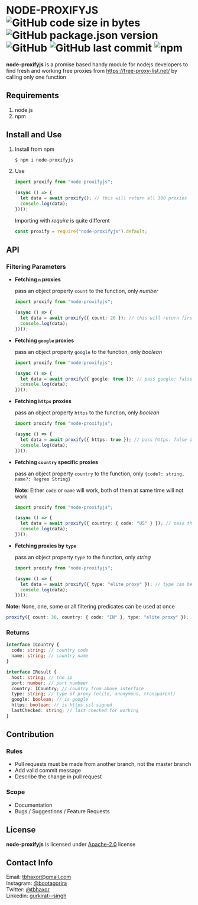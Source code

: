 # NODE-PROXIFYJS ![GitHub code size in bytes](https://img.shields.io/github/languages/code-size/tbhaxor/node-proxify) ![GitHub package.json version](https://img.shields.io/github/package-json/v/tbhaxor/node-proxify) ![GitHub](https://img.shields.io/github/license/tbhaxor/node-proxify) ![GitHub last commit](https://img.shields.io/github/last-commit/tbhaxor/node-proxify) ![npm](https://img.shields.io/npm/dw/node-proxifyjs)

**node-proxifyjs** is a promise based handy module for nodejs developers to find fresh and working free proxies from https://free-proxy-list.net/ by calling only one function

## Requirements

1. node.js
2. npm

## Install and Use

1. Install from npm

   ```sh
   $ npm i node-proxifyjs
   ```

2. Use

   ```ts
   import proxify from "node-proxifyjs";

   (async () => {
     let data = await proxify(); // this will return all 300 proxies
     console.log(data);
   })();
   ```

   Importing with _require_ is quite different

   ```js
   const proxify = require("node-proxifyjs").default;
   ```

## API

### Filtering Parameters

- **Fetching `n` proxies**

  pass an object property `count` to the function, only _number_

  ```ts
  import proxify from "node-proxifyjs";

  (async () => {
    let data = await proxify({ count: 20 }); // this will return first 20 proxies
    console.log(data);
  })();
  ```

* **Fetching `google` proxies**

  pass an object property `google` to the function, only _boolean_

  ```ts
  import proxify from "node-proxifyjs";

  (async () => {
    let data = await proxify({ google: true }); // pass google: false if you dont want google proxies
    console.log(data);
  })();
  ```

- **Fetching `https` proxies**

  pass an object property `https` to the function, only _boolean_

  ```ts
  import proxify from "node-proxifyjs";

  (async () => {
    let data = await proxify({ https: true }); // pass https: false if you dont want https proxies
    console.log(data);
  })();
  ```

- **Fetching `country` specific proxies**

  pass an object property `country` to the function, only `{code?: string, name?: Regrex String}`

  **Note:** Either `code` or `name` will work, both of them at same time will not work

  ```ts
  import proxify from "node-proxifyjs";

  (async () => {
    let data = await proxify({ country: { code: "US" } }); // pass the name property instead of code if you want to perform regexp search
    console.log(data);
  })();
  ```

- **Fetching proxies by `type`**

  pass an object property `type` to the function, only _string_

  ```ts
  import proxify from "node-proxifyjs";

  (async () => {
    let data = await proxify({ type: "elite proxy" }); // type can be either 'transparent', 'anonymous' or 'elite proxy' only
    console.log(data);
  })();
  ```

**Note:** None, one, some or all filtering predicates can be used at once

```ts
proxify({ count: 30, country: { code: "IN" }, type: "elite proxy" });
```

### Returns

```ts
interface ICountry {
  code: string; // country code
  name: string; // country name
}

interface IResult {
  host: string; // the ip
  port: number; // port numbeer
  country: ICountry; // country from above interface
  type: string; // type of proxy (elite, anonymous, transparent)
  google: boolean; // is google
  https: boolean; // is https ssl signed
  lastChecked: string; // last checked for working
}
```

## Contribution

### Rules

- Pull requests must be made from another branch, not the master branch
- Add valid commit message
- Describe the change in pull request

### Scope

- Documentation
- Bugs / Suggestions / Feature Requests

## License

**node-proxifyjs** is licensed under [Apache-2.0](https://github.com/tbhaxor/node-proxifyjs/blob/master/LICENSE) license

## Contact Info

Email: tbhaxor@gmail.com <br>
Instagram: [@bootagorira](https://instagram.com/bootagorira)  <br>
Twitter: [@tbhaxor](https://twitter.com/tbhaxor) <br>
Linkedin: [gurkirat--singh](https://linkedin.com/in/gurkirat--singh)
